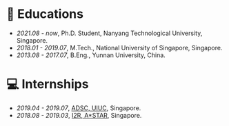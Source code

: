 # 📖 Educations
- *2021.08 - now*, Ph.D. Student, Nanyang Technological University, Singapore.
- *2018.01 - 2019.07*, M.Tech., National University of Singapore, Singapore.
- *2013.08 - 2017.07*, B.Eng., Yunnan University, China.

# 💻 Internships
- *2019.04 - 2019.07*, [ADSC, UIUC](https://adsc.illinois.edu/), Singapore.
- *2018.08 - 2019.03*, [I2R, A*STAR](https://www.a-star.edu.sg/i2r), Singapore.
